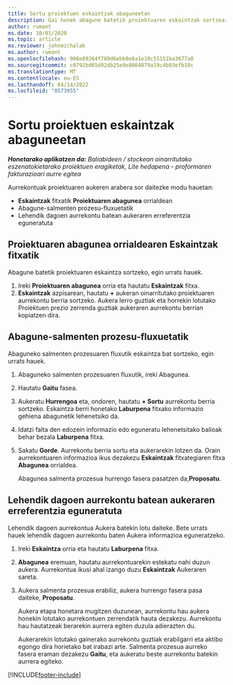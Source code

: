 ```yaml
---
title: Sortu proiektuen eskaintzak abaguneetan
description: Gai honek abagune batetik proiektuaren eskaintzak sortzeari buruzko informazioa ematen du.
author: rumant
ms.date: 10/01/2020
ms.topic: article
ms.reviewer: johnmichalak
ms.author: rumant
ms.openlocfilehash: 908e89264f789d6ebb9e8a1e18c55151ba3677a8
ms.sourcegitcommit: c0792bd65d92db25e0e8864879a19c4b93efb10c
ms.translationtype: MT
ms.contentlocale: eu-ES
ms.lasthandoff: 04/14/2022
ms.locfileid: "8573955"
---
```

# <a name="create-project-quotes-from-opportunities"></a>Sortu proiektuen eskaintzak abaguneetan

_**Honetarako aplikatzen da:** Baliabideen / stockean oinarritutako eszenatokietarako proiektuen eragiketak, Lite hedapena - proformaren fakturazioari aurre egitea_

Aurrekontuak proiektuaren aukeren arabera sor daitezke modu hauetan:

- **Eskaintzak** fitxatik **Proiektuaren abagunea** orrialdean
- Abagune-salmenten prozesu-fluxuetatik
- Lehendik dagoen aurrekontu batean aukeraren erreferentzia eguneratuta

## <a name="from-the-quotes-tab-of-the-project-opportunity-page"></a>Proiektuaren abagunea orrialdearen Eskaintzak fitxatik

Abagune batetik proiektuaren eskaintza sortzeko, egin urrats hauek.

1. Ireki **Proiektuaren abagunea** orria eta hautatu **Eskaintzak** fitxa. 
2. **Eskaintzak** azpisarean, hautatu **+** aukeran oinarritutako proiektuaren aurrekontu berria sortzeko. Aukera lerro guztiak eta horrekin lotutako Proiektuen prezio zerrenda guztiak aukeraren aurrekontu berrian kopiatzen dira.

## <a name="from-the-opportunity-sales-process-flow"></a>Abagune-salmenten prozesu-fluxuetatik

Abaguneko salmenten prozesuaren fluxutik eskaintza bat sortzeko, egin urrats hauek.

1. Abaguneko salmenten prozesuaren fluxutik, ireki Abagunea.
2. Hautatu **Gaitu** fasea. 
3. Aukeratu **Hurrengoa** eta, ondoren, hautatu **+ Sortu** aurrekontu berria sortzeko. Eskaintza berri honetako **Laburpena** fitxako informazio gehiena abagunetik lehenetsiko da. 
4. Idatzi falta den edozein informazio edo eguneratu lehenetsitako balioak behar bezala **Laburpena** fitxa.
5. Sakatu **Gorde**. Aurrekontu berria sortu eta aukerarekin lotzen da. Orain aurrekontuaren informazioa ikus dezakezu **Eskaintzak** fitxategiaren fitxa **Abagunea** orrialdea. 

   Abagunea salmenta prozesua hurrengo fasera pasatzen da,**Proposatu**.


## <a name="by-updating-the-opportunity-reference-on-an-existing-quote"></a>Lehendik dagoen aurrekontu batean aukeraren erreferentzia eguneratuta

Lehendik dagoen aurrekontua Aukera batekin lotu daiteke. Bete urrats hauek lehendik dagoen aurrekontu baten Aukera informazioa eguneratzeko.

1. Ireki **Eskaintza** orria eta hautatu **Laburpena** fitxa.
2. **Abagunea** eremuan, hautatu aurrekontuarekin estekatu nahi duzun aukera. Aurrekontua ikusi ahal izango duzu **Eskaintzak** Aukeraren sareta. 
3. Aukera salmenta prozesua erabiliz, aukera hurrengo fasera pasa daiteke, **Proposatu**. 

   Aukera etapa honetara mugitzen duzunean, aurrekontu hau aukera honekin lotutako aurrekontuen zerrendatik hauta dezakezu. Aurrekontu hau hautatzeak berarekin aurrera egiten duzula adierazten du.

   Aukerarekin lotutako gainerako aurrekontu guztiak erabilgarri eta aktibo egongo dira horietako bat irabazi arte. Salmenta prozesua aurreko fasera eraman dezakezu **Gaitu**, eta aukeratu beste aurrekontu batekin aurrera egiteko.


[!INCLUDE[footer-include](../includes/footer-banner.md)]